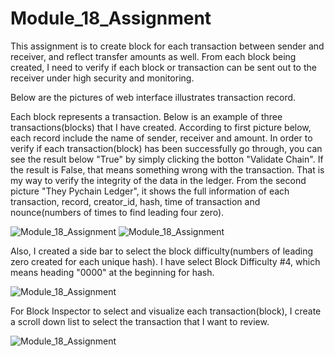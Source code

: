 # Module_18_Assignment

This assignment is to create block for each transaction between sender and receiver, and reflect transfer amounts as well. From each block being created, I need to verify if each block or transaction can be sent out to the receiver under high security and monitoring.

Below are the pictures of web interface illustrates transaction record.

Each block represents a transaction. Below is an example of three transactions(blocks) that I have created. According to first picture below, each record include the name of sender, receiver and amount. In order to verify if each transaction(block) has been successfully go through, you can see the result below "True" by simply clicking the botton "Validate Chain". If the result is False, that means something wrong with the transaction. That is my way to verify the integrity of the data in the ledger. From the second picture "They Pychain Ledger", it shows the full information of each transaction, record, creator_id, hash, time of transaction and nounce(numbers of times to find leading four zero).

![Module_18_Assignment](../Module_18_Assignment/Transaction%20record.PNG)
![Module_18_Assignment](../Module_18_Assignment/The%20PyChain%20Ledger.PNG)

Also, I created a side bar to select the block difficulty(numbers of leading zero created for each unique hash). I have select Block Difficulty #4, which means heading "0000" at the beginning for hash. 

![Module_18_Assignment](../Module_18_Assignment/Side%20bar.PNG)

For Block Inspector to select and visualize each transaction(block), I create a scroll down list to select the transaction that I want to review.

![Module_18_Assignment](../Module_18_Assignment/Block%20Inspector.PNG)

